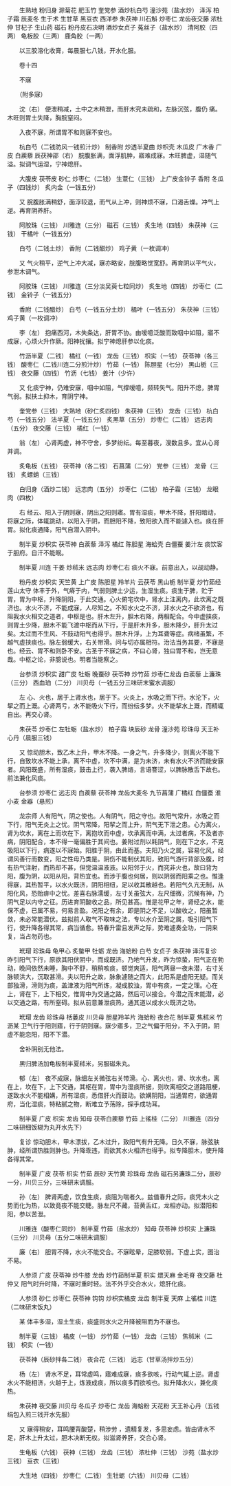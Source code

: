 <!-- { "loadSidebar": true } -->
　　生熟地 粉归身 滁菊花 肥玉竹 奎党参 酒炒杭白芍 潼沙苑（盐水炒） 泽泻 柏子霜 辰麦冬 生于术 生甘草 黑豆衣 西洋参 朱茯神 川石斛 炒枣仁 龙齿夜交藤 浓杜仲 甘杞子 生山药 磁石 粉丹皮石决明 酒炒女贞子 菟丝子（盐水炒） 清阿胶（四两） 龟板胶（三两） 鹿角胶（一两）

　　以三胶溶化收膏，每晨服七八钱，开水化服。

　　卷十四

　　不寐

　　（附多寐）

　　沈（右） 便泄稍减，土中之木稍泄，而肝木究未疏和，左脉沉弦，腹仍 痛。木旺则胃土失降，胸脘窒闷。

　　入夜不寐，所谓胃不和则寐不安也。

　　杭白芍（二钱防风一钱煎汁炒） 制香附 炒透半夏曲 炒枳壳 木瓜皮 广木香 广皮 白蒺藜 辰茯神邵（右） 脘腹胀满，面浮肌肿，寤难成寐。木旺脾虚，湿随气溢。拟调气运湿，宁神熄肝。

　　大腹皮 茯苓皮 砂仁 炒枣仁（二钱） 生薏仁（三钱） 上广皮金铃子 香附 冬瓜子（四钱炒） 炙内金（一钱五分）

　　又 脘腹胀满稍舒，面浮较退，而气从上冲，则神烦不寐，口渴舌燥。冲气上逆。再育阴养肝。

　　阿胶珠（三钱） 川雅连（三分） 磁石（三钱） 炙生地（四钱） 朱茯神（三钱） 干橘叶（一钱五分）

　　白芍（二钱土炒） 香附（二钱醋炒） 鸡子黄（一枚调冲）

　　又 气火稍平，逆气上冲大减，寐亦略安，脘腹略觉宽舒。再育阴以平气火，参泄木调气。

　　阿胶珠（三钱） 川雅连（三分淡吴萸七粒同炒） 炙生地（四钱） 炒枣仁（二钱） 金铃子（一钱五分）

　　香附（二钱醋炒） 白芍（一钱五分土炒） 橘叶（一钱五分） 朱茯神（三钱） 鸡子黄（一枚调冲）

　　李（左） 抱痛西河，木失条达，肝胃不协。由嗳噫泛酸而致咽中如阻，寤不成寐，心烦火升作厥。阳神扰攘。拟宁神熄肝参以化痰。

　　竹沥半夏（二钱） 橘红（一钱） 龙齿（三钱） 枳实（一钱） 茯苓神（各三钱） 酸枣仁（二钱川连二分煎汁炒） 竹茹（一钱） 陈胆星（七分） 黑山栀（三钱） 夜交藤（四钱） 竹沥（七钱） 姜汁（少许）

　　又 化痰宁神，仍难安寐，咽中如阻，气撑嗳噫，频转矢气。阳升不熄，脾胃气弱。拟扶土抑木，育阴宁神。

　　奎党参（三钱） 大熟地（砂仁炙四钱） 朱茯神（三钱） 龙齿（三钱） 杭白芍（一钱五分） 法半夏（一钱五分） 炙黑草（五分） 炒枣仁（二钱） 远志肉（五分） 夜交藤（三钱） 橘红（一钱）

　　翁（左） 心肾两虚，神不守舍，多梦纷纭。每至暮夜，溲数且多。宜从心肾并调。

　　炙龟板（五钱） 茯苓神（各二钱） 石菖蒲（二分） 党参（三钱） 龙骨（三钱） 炙螵蛸（三钱）

　　白归身（酒炒二钱） 远志肉（五分） 炒枣仁（二钱） 柏子霜（三钱） 龙眼肉（四枚）

　　右 经云、阳入于阴则寐，阴出之阳则寤。胃有湿痰，甲木不降，肝阳暗动，将寐之际，体辄跳动，以阳入于阴，而胆阳不降，致阳欲入而不能遽入也。痰在肝胃。拟化痰通降，阳气自潜入阴中。

　　制半夏 炒枳实 茯苓神 白蒺藜 泽泻 橘红 陈胆星 海蛤壳 白僵蚕 姜汁左 痰饮客于胆府。自汗不能眠。

　　制半夏 川连 干姜 炒秫米 远志肉 炒枣仁右 痰火不寐。前意出入，以觇动静。

　　粉丹皮 炒枳实 天竺黄 上广皮 陈胆星 羚羊片 云茯苓 黑山栀 制半夏 炒竹茹经莲山太守 体丰于外，气瘠于内，气弱则脾土少运，生湿生痰。痰生于脾，贮于胃，胃为中枢，升降阴阳，于此交通。心火俯宅坎中，肾水上注离内，此坎离之既济也。水火不济，不能成寐，人尽知之。不知水火之不济，非水火之不欲济也，有阻我水火相交之道者，中枢是也。肝木左升，胆木右降，两相配合。今中虚挟痰，则胃土少降，胆木不能飞渡中枢而从下行，于是肝木升多，胆木降少，肝升太过矣。太过而不生风、不鼓动阳气也得乎。胆木升浮，上为耳聋等症。病绪虽繁，不越气虚挟痰也。脉左弱缓大，右关带滑。问与切亦属相符。治法当务其要，不寐是也。经云、胃不和则卧不安。古圣于不寐之病，不曰心肾，独曰胃不和，岂无意哉。中枢之论，非臆说也。明者当能察之。

　　台参须 炒枳实 甜广皮 牡蛎 晚蚕砂 茯苓神 炒竹茹 炒枣仁龙齿 白蒺藜 上濂珠（三分） 西血珀（二分） 川贝母（一钱五分三味研末蜜水调服）

　　左 心、火也，居于上肾水也，居于下。火炎上，水吸之而下行。水沦下，火挈之而上溉。心肾两亏，水不能吸火下行，而纷纭多梦。火不能挈水上溉，而精辄自出。再交心肾。

　　朱茯苓 炒枣仁 左牡蛎（盐水炒） 柏子霜 块辰砂 龙骨 潼沙苑 珍珠母 天王补心丹（晨服三钱）

　　又 惊动胆木，致乙木上升，甲木不降。一身之气，升多降少，则离火不能下行，自致坎水不能上承，离不中虚，坎不中满，是为未济，未有水火不济而能安寐者。风阳既盛，所有湿痰，鼓击上行，袭入脾络，言语謇涩，以脾脉散舌下故也。前法兼化风痰。

　　台参须 炒枣仁 远志肉 白蒺藜 茯苓神 龙齿大麦冬 九节菖蒲 广橘红 白僵蚕 淮小麦 金器（悬煎）

　　龙宗师 人有阳气，阴之使也。人有阴气，阳之守也。故阳气常升，水吸之而下行，阳气无炎上之忧。阴气常降，阳挈之而上升，阴气无下泄之患。心为离火，肾为坎水，离在上而坎在下，离抱坎而中虚，坎承离而中满，太过者病，不及者亦病，阴阳配合，本不得一毫偏胜于其间也。姜附过剂以耗阴气，则在下之水，不克吸阳以下行，病遂以不寐始。阳胜于阴，由此而基。夫阳乃火之属，容易化风，经谓风善行而数变，阳之性毋乃类是。阴伤不能制伏其阳，致阳气游行背部及腹，时有热气注射，而热却不甚，但觉温温液液。以阳邻于火，而究非火也，故曰背为阳，腹为阴，以阳从阳，背热宜也。而涉于腹也何居，则以阴弱而阳乘之也。惟逢得寐，其热暂平，以水火既济，阴阳相纽，足以收其散越也。若阳气久亢无制，从阳化风，恐贻痱中之忧。差喜右脉濡缓，左寸关虽弦大，左尺细微，沉候有神，乃阴气足以内守之征。历进育阴酸收之品，所见甚高。惟是花甲之年，肾经之水，能保不虚，已属不易，何易言盈。况阳之有余，即是阴之不足，以酸收之，阳虽暂敛，未必常能潜伏。兹拟前人取气不取味之法，专以水介至阴之属，吸引阳气下行，使升降各得其常，病当循愈。特春升雷且发声之际，势难遽奏全功，一阴来复，当占勿药也。

　　玳瑁 珍珠母 龟甲心 炙鳖甲 牡蛎 龙齿 海蛤粉 白芍 女贞子 朱茯神 泽泻复诊 昨引阳气下行，原欲其阳伏阴中，而成既济。乃地气升发，昨为惊蛰，阳气正在勃动，晚间依然未睡，胸中不舒，稍稍咳痰，顿觉爽适，阳气两昼一夜未潜，右寸关脉顿洪大，沉取甚滑。夫以阳升之故，脉象遽随之而大，此阳系是虚阳无疑。而关部独滑，滑则为痰，盖津液为阳气所炼，凝成胶浊，胃中有痰，一定之理。心在上，肾在下，上下相交，惟胃中为交通之路，然后可以接合。今潜之而未能潜，必以交通之路，有所窒碍。拟从前意兼泄痰热，通其道以成水火既济之功。

　　玳瑁 龙齿 珍珠母 栝蒌皮 川贝母 胆星羚羊片 海蛤粉 夜合花 制半夏 焦秫米 竹沥某 卫气行于阳则寤，行于阴则寐。寐少寤多，卫之气偏于阳分，不入于阴，阴虚不能恋阳，阳不下潜。

　　舍补阴别无他法。

　　黑归脾汤加龟板制半夏秫米，另服磁朱丸。

　　郁（左） 夜不成寐，脉细左关微弦右关带滑。心、离火也，肾、坎水也，离在上，坎在下，上下交通，其枢在胃，胃中为湿痰所据，则坎离相交之道路阻梗，遂致水火不能相媾，所有湿痰，悉借肝火而鼓动。欲媾阴阳，当通胃府，欲通胃府，当化湿痰，特粘腻之物，断难立予荡除，探手成功耳。

　　制半夏 广皮 枳实 龙齿 知母 茯苓白蒺藜 竹茹 上徭桂（二分） 川雅连（四分二味研细饭糊为丸开水先下）

　　复诊 惊动胆木，甲木漂拔，乙木过升，致阳气有升无降。日久不寐，脉弦肤肿，经所谓热胜则肿也。升降乖违，而欲其水火相济也得乎。拟专降胆木，使升降各得其常。

　　制半夏 广皮 茯苓 枳实 竹茹 辰砂 天竹黄 珍珠母 龙齿 磁石另濂珠二分，辰砂一分，川贝三分，三味研末调服。

　　孙（左） 脾肾两虚，饮食生痰，痰阻为喘者久。兹值春升之际，痰凭木火之势而化为热，以致竟夜不能交睫。脉左尺不藏，苔黄舌红，龙相亦动。拟潜阳和阳，参以苦泄。

　　川雅连（酸枣仁同炒） 制半夏 竹茹（盐水炒） 知母 茯苓神 炒枳实 上濂珠（三分） 川贝母（五分二味研末调服）

　　廉（右） 胆胃不降，水火不能交合。不寐眩晕，足膝软弱。下虚上实，图治不易。

　　人参须 广皮 茯苓神 炒牛膝 龙齿 炒竹茹制半夏 枳实 煨天麻 金毛脊 夜交藤 杜仲又 阳气时升时降，不寐时重时轻。法不外乎交合水火，熄肝化痰。

　　人参须 砂仁 炒枣仁 茯苓神 钩钩 炒枳实橘皮 龙齿 制半夏 天麻 上徭桂 川连（二味研末饭丸）

　　某 体丰多湿，湿土生痰，痰盛则水火之升降被阻而为不寐也。

　　制半夏（三钱） 橘皮（一钱） 炒竹茹（一钱） 龙齿（三钱） 焦秫米（二钱） 枳实（一钱）

　　茯苓神（辰砂拌各二钱） 夜合花（三钱） 远志（甘草汤拌炒五分）

　　杨（左） 肾水不足，耳常虚鸣，寤难成寐，痰多欲咳，行动气辄上逆。肾虚水火不能相济，火越于上，炼液成痰，所以痰多而欲咳也。拟升降水火，兼化痰热。

　　朱茯神 夜交藤 川贝母 冬瓜子 炒枣仁 龙齿 海蛤粉 天花粉 天王补心丹（五钱绢包入煎三钱开水先服）

　　又 寐得稍安，耳鸣腰背酸楚，稍涉劳 ，遗精复发，多思妄虑。皆由肾水不足，肝木上升太过，胆木决断无权。拟滋肾养肝，交合心肾。

　　生龟板（六钱） 茯神（三钱） 龙齿（三钱） 浓杜仲（三钱） 沙苑（盐水炒三钱） 豆衣（三钱）

　　大生地（四钱） 炒枣仁（二钱） 生牡蛎（六钱） 川贝母（二钱）

